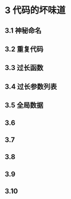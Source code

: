 # 3 代码的坏味道

## 3.1 神秘命名



## 3.2 重复代码





## 3.3 过长函数





## 3.4 过长参数列表



## 3.5 全局数据

## 3.6

## 3.7

## 3.8

## 3.9

## 3.10

